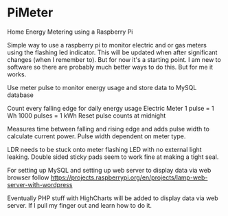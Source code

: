# PiMeter
Home Energy Metering using a Raspberry Pi 


Simple way to use a raspberry pi to monitor electric and or gas meters using the flashing led indicator. 
This will be updated when after significant changes (when I remember to). But for now it's a starting point. I am new to software so there are probably much better ways to do this. But for me it works.  

Use meter pulse to monitor energy usage and store
data to MySQL database

Count every falling edge for daily energy usage
Electric Meter
1 pulse = 1 Wh
1000 pulses = 1 kWh
Reset pulse counts at midnight

Measures time between falling and rising edge and adds pulse width to calculate current power. Pulse width dependent
on meter type.

LDR needs to be stuck onto meter flashing LED with no external light leaking. Double sided sticky pads seem to work fine at making a tight seal.  
 
For setting up MySQL and setting up web server to display data via web browser follow 
https://projects.raspberrypi.org/en/projects/lamp-web-server-with-wordpress

Eventually PHP stuff with HighCharts will be added to display data via web server. If I pull my finger out and learn how to do it. 

